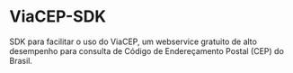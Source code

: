 # ViaCEP-SDK
SDK para facilitar o uso do ViaCEP, um webservice gratuito de alto desempenho para consulta de Código de Endereçamento Postal (CEP) do Brasil. 
